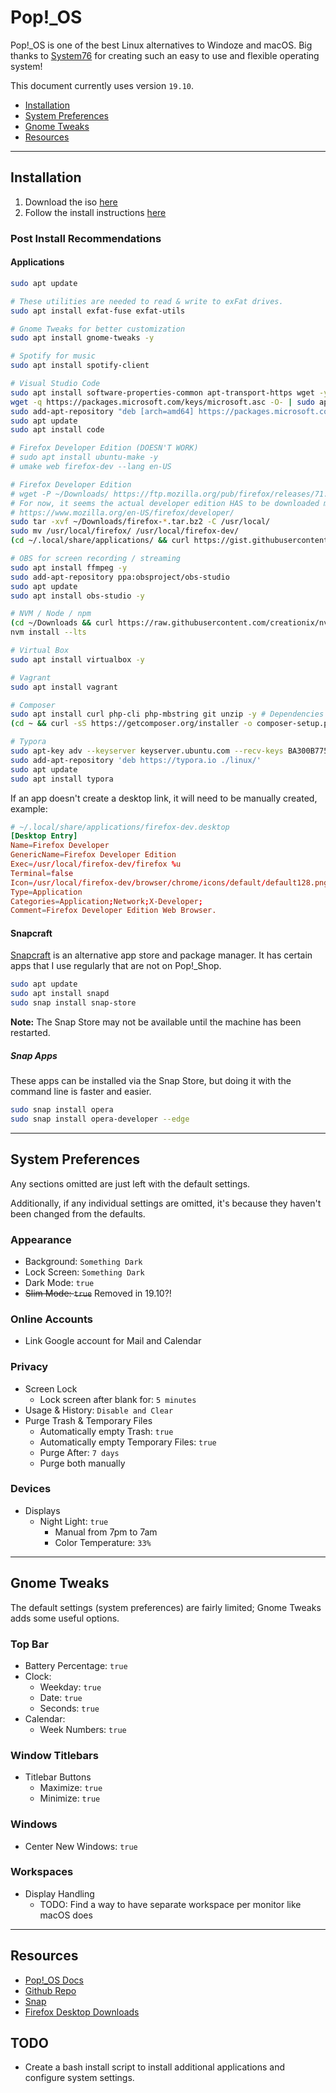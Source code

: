 # Pop!\_OS

Pop!\_OS is one of the best Linux alternatives to Windoze and macOS. Big thanks to [System76](https://system76.com) for creating such an easy to use and flexible operating system!

This document currently uses version `19.10`.

- [Installation](#installation)
- [System Preferences](#system-preferences)
- [Gnome Tweaks](#gnome-tweaks)
- [Resources](#resources)

---

## Installation

1. Download the iso [here](https://system76.com/pop)
2. Follow the install instructions [here](https://pop.system76.com/docs/install-pop-os/)

### Post Install Recommendations

#### Applications

```bash
sudo apt update

# These utilities are needed to read & write to exFat drives.
sudo apt install exfat-fuse exfat-utils

# Gnome Tweaks for better customization
sudo apt install gnome-tweaks -y

# Spotify for music
sudo apt install spotify-client

# Visual Studio Code
sudo apt install software-properties-common apt-transport-https wget -y # Install dependencies
wget -q https://packages.microsoft.com/keys/microsoft.asc -O- | sudo apt-key add - # Import Microsoft's GPG key
sudo add-apt-repository "deb [arch=amd64] https://packages.microsoft.com/repos/vscode stable main" # Enable VSCode repository
sudo apt update
sudo apt install code

# Firefox Developer Edition (DOESN'T WORK)
# sudo apt install ubuntu-make -y
# umake web firefox-dev --lang en-US

# Firefox Developer Edition
# wget -P ~/Downloads/ https://ftp.mozilla.org/pub/firefox/releases/71.0b4/linux-x86_64/en-US/firefox-71.0b4.tar.bz2 # Add -q to hide progress, downloads regular, not Dev Edition!
# For now, it seems the actual developer edition HAS to be downloaded manually for linux...
# https://www.mozilla.org/en-US/firefox/developer/
sudo tar -xvf ~/Downloads/firefox-*.tar.bz2 -C /usr/local/
sudo mv /usr/local/firefox/ /usr/local/firefox-dev/
(cd ~/.local/share/applications/ && curl https://gist.githubusercontent.com/dsthedev/0bba503757a797175184e330e115276f/raw/firefox-dev.desktop --output firefox-dev.desktop --silent)

# OBS for screen recording / streaming
sudo apt install ffmpeg -y
sudo add-apt-repository ppa:obsproject/obs-studio
sudo apt update
sudo apt install obs-studio -y

# NVM / Node / npm
(cd ~/Downloads && curl https://raw.githubusercontent.com/creationix/nvm/master/install.sh | bash)
nvm install --lts

# Virtual Box
sudo apt install virtualbox -y

# Vagrant
sudo apt install vagrant

# Composer
sudo apt install curl php-cli php-mbstring git unzip -y # Dependencies
(cd ~ && curl -sS https://getcomposer.org/installer -o composer-setup.php && sudo php composer-setup.php --install-dir=/usr/local/bin --filename=composer)

# Typora
sudo apt-key adv --keyserver keyserver.ubuntu.com --recv-keys BA300B7755AFCFAE
sudo add-apt-repository 'deb https://typora.io ./linux/'
sudo apt update
sudo apt install typora
```

If an app doesn't create a desktop link, it will need to be manually created, example:

```conf
# ~/.local/share/applications/firefox-dev.desktop
[Desktop Entry]
Name=Firefox Developer
GenericName=Firefox Developer Edition
Exec=/usr/local/firefox-dev/firefox %u
Terminal=false
Icon=/usr/local/firefox-dev/browser/chrome/icons/default/default128.png
Type=Application
Categories=Application;Network;X-Developer;
Comment=Firefox Developer Edition Web Browser.
```

#### Snapcraft

[Snapcraft](https://snapcraft.io/) is an alternative app store and package manager. It has certain apps that I use regularly that are not on Pop!\_Shop.

```bash
sudo apt update
sudo apt install snapd
sudo snap install snap-store
```

**Note:** The Snap Store may not be available until the machine has been restarted.

##### Snap Apps

These apps can be installed via the Snap Store, but doing it with the command line is faster and easier.

```bash
sudo snap install opera
sudo snap install opera-developer --edge
```

---

## System Preferences

Any sections omitted are just left with the default settings.

Additionally, if any individual settings are omitted, it's because they haven't been changed from the defaults.

### Appearance

- Background: `Something Dark`
- Lock Screen: `Something Dark`
- Dark Mode: `true`
- ~~Slim Mode: `true`~~ Removed in 19.10?!

### Online Accounts

- Link Google account for Mail and Calendar

### Privacy

- Screen Lock
  - Lock screen after blank for: `5 minutes`
- Usage & History: `Disable and Clear`
- Purge Trash & Temporary Files
  - Automatically empty Trash: `true`
  - Automatically empty Temporary Files: `true`
  - Purge After: `7 days`
  - Purge both manually

### Devices

- Displays
  - Night Light: `true`
    - Manual from 7pm to 7am
    - Color Temperature: `33%`

---

## Gnome Tweaks

The default settings (system preferences) are fairly limited; Gnome Tweaks adds some useful options.

### Top Bar

- Battery Percentage: `true`
- Clock:
  - Weekday: `true`
  - Date: `true`
  - Seconds: `true`
- Calendar:
  - Week Numbers: `true`

### Window Titlebars

- Titlebar Buttons
  - Maximize: `true`
  - Minimize: `true`

### Windows

- Center New Windows: `true`

### Workspaces

- Display Handling
  - TODO: Find a way to have separate workspace per monitor like macOS does

---

## Resources

- [Pop!\_OS Docs](https://pop.system76.com/docs/)
- [Github Repo](https://github.com/pop-os/pop)
- [Snap](https://docs.snapcraft.io/t/installing-snap-on-pop-os/11706)
- [Firefox Desktop Downloads](https://www.mozilla.org/en-US/firefox/channel/desktop/)

## TODO

- Create a bash install script to install additional applications and configure system settings.

